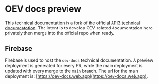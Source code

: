 # OEV docs preview

This technical documentation is a fork of the official
[API3 technical documentation](https://docs.api3.org). The intent is to develop
OEV-related documentation here privately then merge into the official repo when
ready.

## Firebase

Firebase is used to host the `oev-docs` technical documentation. A preview
deployment is generated for every PR, while the main deployment is updated with
every merge to the `main` branch. The url for the main deployment is:
[https://oev-docs.web.app](https://oev-docs.web.app).
